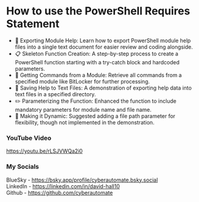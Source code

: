# How to use the PowerShell Requires Statement
- 🎯 Exporting Module Help: Learn how to export PowerShell module help files into a single text document for easier review and coding alongside.
- 📋 Skeleton Function Creation: A step-by-step process to create a PowerShell function starting with a try-catch block and hardcoded parameters.
- 🔄 Getting Commands from a Module: Retrieve all commands from a specified module like BitLocker for further processing.
- 📂 Saving Help to Text Files: A demonstration of exporting help data into text files in a specified directory.
- ✏️ Parameterizing the Function: Enhanced the function to include mandatory parameters for module name and file name.
- 🔧 Making it Dynamic: Suggested adding a file path parameter for flexibility, though not implemented in the demonstration.

### YouTube Video ###
https://youtu.be/rLSJVWQa2i0

### My Socials ###
BlueSky - https://bsky.app/profile/cyberautomate.bsky.social<br/>
LinkedIn - https://linkedin.com/in/david-hall10 <br/>
Github - https://github.com/cyberautomate